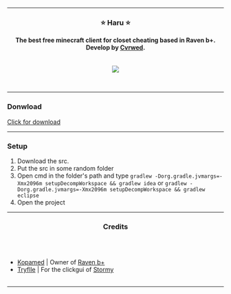 -----
### <p align="center">⭐ Haru ⭐</p>

<p align="center">
<strong>
The best free minecraft client for closet cheating based in Raven b+.
<br>Develop by <a href="https://github.com/Cvrwed">Cvrwed</a>.
<br><br><br>
</strong>
<img src="https://i.imgur.com/x7SwdFN.png">
</p>
<br>

-----

### Donwload
[Click for download](https://github.com/Cvrwed/Haru/releases/download/final/Haru-2.31-Final.jar) <br>


-----

### Setup
1. Download the src.
2. Put the src in some random folder
3. Open cmd in the folder's path and type ``gradlew -Dorg.gradle.jvmargs=-Xmx2096m setupDecompWorkspace && gradlew idea`` or ``gradlew -Dorg.gradle.jvmargs=-Xmx2096m setupDecompWorkspace && gradlew eclipse``
4. Open the project

-----
  
### <p align="center"> Credits </p>

<br><br>
* [Kopamed](https://github.com/Kopamed/) | Owner of [Raven b+](https://github.com/Kopamed/Raven-bPLUS)
* [Tryflle](https://github.com/Tryflle/) | For the clickgui of [Stormy](https://github.com/Tryflle/stormy)
<br><br>
  
-----
